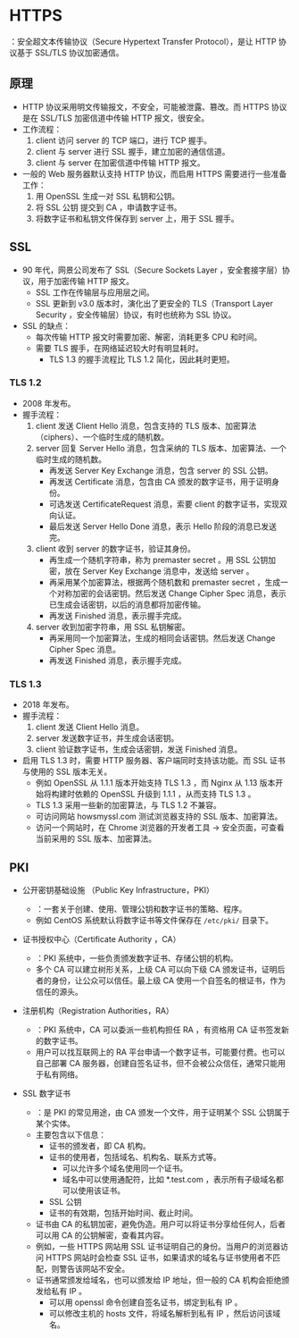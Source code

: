# HTTPS

：安全超文本传输协议（Secure Hypertext Transfer Protocol），是让 HTTP 协议基于 SSL/TLS 协议加密通信。

## 原理

- HTTP 协议采用明文传输报文，不安全，可能被泄露、篡改。而 HTTPS 协议是在 SSL/TLS 加密信道中传输 HTTP 报文，很安全。
- 工作流程：
  1. client 访问 server 的 TCP 端口，进行 TCP 握手。
  2. client 与 server 进行 SSL 握手，建立加密的通信信道。
  3. client 与 server 在加密信道中传输 HTTP 报文。
- 一般的 Web 服务器默认支持 HTTP 协议，而启用 HTTPS 需要进行一些准备工作：
  1. 用 OpenSSL 生成一对 SSL 私钥和公钥。
  2. 将 SSL 公钥 提交到 CA ，申请数字证书。
  3. 将数字证书和私钥文件保存到 server 上，用于 SSL 握手。

## SSL

- 90 年代，网景公司发布了 SSL（Secure Sockets Layer ，安全套接字层）协议，用于加密传输 HTTP 报文。
  - SSL 工作在传输层与应用层之间。
  - SSL 更新到 v3.0 版本时，演化出了更安全的 TLS（Transport Layer Security ，安全传输层）协议，有时也统称为 SSL 协议。
- SSL 的缺点：
  - 每次传输 HTTP 报文时需要加密、解密，消耗更多 CPU 和时间。
  - 需要 TLS 握手，在网络延迟较大时有明显耗时。
    - TLS 1.3 的握手流程比 TLS 1.2 简化，因此耗时更短。

### TLS 1.2

- 2008 年发布。
- 握手流程：
  1. client 发送 Client Hello 消息，包含支持的 TLS 版本、加密算法（ciphers）、一个临时生成的随机数。
  2. server 回复 Server Hello 消息，包含采纳的 TLS 版本、加密算法、一个临时生成的随机数。
      - 再发送 Server Key Exchange 消息，包含 server 的 SSL 公钥。
      - 再发送 Certificate 消息，包含由 CA 颁发的数字证书，用于证明身份。
      - 可选发送 CertificateRequest 消息，索要 client 的数字证书，实现双向认证。
      - 最后发送 Server Hello Done 消息，表示 Hello 阶段的消息已发送完。
  3. client 收到 server 的数字证书，验证其身份。
      - 再生成一个随机字符串，称为 premaster secret 。用 SSL 公钥加密，放在 Server Key Exchange 消息中，发送给 server 。
      - 再采用某个加密算法，根据两个随机数和 premaster secret ，生成一个对称加密的会话密钥。然后发送 Change Cipher Spec 消息，表示已生成会话密钥，以后的消息都将加密传输。
      - 再发送 Finished 消息，表示握手完成。
  4. server 收到加密字符串，用 SSL 私钥解密。
      - 再采用同一个加密算法，生成的相同会话密钥。然后发送 Change Cipher Spec 消息。
      - 再发送 Finished 消息，表示握手完成。

### TLS 1.3

- 2018 年发布。
- 握手流程：
  1. client 发送 Client Hello 消息。
  2. server 发送数字证书，并生成会话密钥。
  3. client 验证数字证书，生成会话密钥，发送 Finished 消息。
- 启用 TLS 1.3 时，需要 HTTP 服务器、客户端同时支持该功能。而 SSL 证书与使用的 SSL 版本无关。
  - 例如 OpenSSL 从 1.1.1 版本开始支持 TLS 1.3 ，而 Nginx 从 1.13 版本开始将构建时依赖的 OpenSSL 升级到 1.1.1 ，从而支持 TLS 1.3 。
  - TLS 1.3 采用一些新的加密算法，与 TLS 1.2 不兼容。
  - 可访问网站 howsmyssl.com 测试浏览器支持的 SSL 版本、加密算法。
  - 访问一个网站时，在 Chrome 浏览器的开发者工具 -> 安全页面，可查看当前采用的 SSL 版本、加密算法。

## PKI

- 公开密钥基础设施 （Public Key Infrastructure，PKI）
  - ：一套关于创建、使用、管理公钥和数字证书的策略、程序。
  - 例如 CentOS 系统默认将数字证书等文件保存在 `/etc/pki/` 目录下。
- 证书授权中心（Certificate Authority ，CA）
  - ：PKI 系统中，一些负责颁发数字证书、存储公钥的机构。
  - 多个 CA 可以建立树形关系，上级 CA 可以向下级 CA 颁发证书，证明后者的身份，让公众可以信任。最上级 CA 使用一个自签名的根证书，作为信任的源头。
- 注册机构（Registration Authorities，RA）
  - ：PKI 系统中，CA 可以委派一些机构担任 RA ，有资格用 CA 证书签发新的数字证书。
  - 用户可以找互联网上的 RA 平台申请一个数字证书，可能要付费。也可以自己部署 CA 服务器，创建自签名证书，但不会被公众信任，通常只能用于私有网络。

- SSL 数字证书
  - ：是 PKI 的常见用途，由 CA 颁发一个文件，用于证明某个 SSL 公钥属于某个实体。
  - 主要包含以下信息：
    - 证书的颁发者，即 CA 机构。
    - 证书的使用者，包括域名、机构名、联系方式等。
      - 可以允许多个域名使用同一个证书。
      - 域名中可以使用通配符，比如 *.test.com ，表示所有子级域名都可以使用该证书。
    - SSL 公钥
    - 证书的有效期，包括开始时间、截止时间。
  - 证书由 CA 的私钥加密，避免伪造。用户可以将证书分享给任何人，后者可以用 CA 的公钥解密，查看其内容。
  - 例如，一些 HTTPS 网站用 SSL 证书证明自己的身份。当用户的浏览器访问 HTTPS 网站时会检查 SSL 证书，如果请求的域名与证书使用者不匹配，则警告该网站不安全。
  - 证书通常颁发给域名，也可以颁发给 IP 地址，但一般的 CA 机构会拒绝颁发给私有 IP 。
    - 可以用 openssl 命令创建自签名证书，绑定到私有 IP 。
    - 可以修改主机的 hosts 文件，将域名解析到私有 IP ，然后访问该域名。
